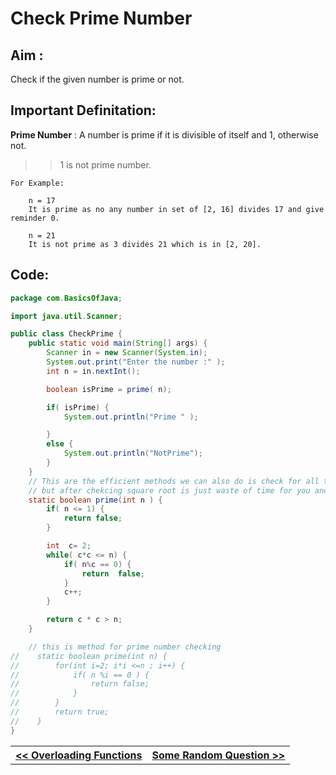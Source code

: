 
# Check Prime Number

## Aim :

Check if the given number is prime or not.


## Important Definitation:

**Prime Number** : A number is prime if it is divisible of itself and 1, otherwise not.

>> 1 is not prime number.

```
For Example:

    n = 17 
    It is prime as no any number in set of [2, 16] divides 17 and give reminder 0.

    n = 21 
    It is not prime as 3 divides 21 which is in [2, 20].
```
## Code:

```Java
package com.BasicsOfJava;

import java.util.Scanner;

public class CheckPrime {
    public static void main(String[] args) {
        Scanner in = new Scanner(System.in);
        System.out.print("Enter the number :" );
        int n = in.nextInt();

        boolean isPrime = prime( n);

        if( isPrime) {
            System.out.println("Prime " );

        }
        else {
            System.out.println("NotPrime");
        }
    }
    // This are the efficient methods we can also do is check for all the number from 2 to N
    // but after chekcing square root is just waste of time for you and computer too. whala 🤣.
    static boolean prime(int n ) {
        if( n <= 1) {
            return false;
        }

        int  c= 2;
        while( c*c <= n) {
            if( n%c == 0) {
                return  false;
            }
            c++;
        }

        return c * c > n;
    }

    // this is method for prime number checking
//    static boolean prime(int n) {
//        for(int i=2; i*i <=n ; i++) {
//            if( n %i == 0 ) {
//                return false;
//            }
//        }
//        return true;
//    }
}
```

<table>
    <tr>
        <th>
            <a href="./FunctionOverloading.md">&lt;&lt; Overloading Functions</a>
        </th>
        <th>
            <a href="./Revision.md">Some Random Question &gt;&gt;</a>
        </th>
    </tr>
<table>
